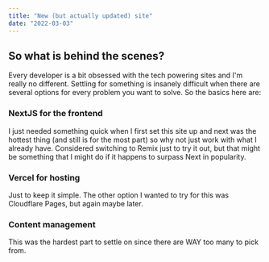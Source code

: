 ```yaml
---
title: "New (but actually updated) site"
date: "2022-03-03"
---
```


## So what is behind the scenes?

Every developer is a bit obsessed with the tech powering sites and I'm really no different. Settling for something is insanely difficult when there are several options for every problem you want to solve.
So the basics here are:

### NextJS for the frontend

I just needed something quick when I first set this site up and next was the hottest thing (and still is for the most part) so why not just work with what I already have. Considered switching to Remix just to try it out, but that might be something that I might do if it happens to surpass Next in popularity.

### Vercel for hosting

Just to keep it simple. The other option I wanted to try for this was Cloudflare Pages, but again maybe later.

### Content management

This was the hardest part to settle on since there are WAY too many to pick from.
